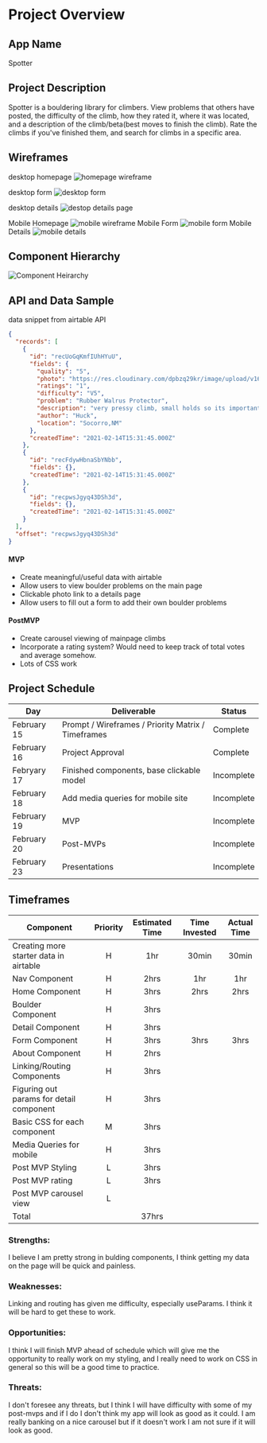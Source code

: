 # Project Overview

## App Name

Spotter

## Project Description

Spotter is a bouldering library for climbers. View problems that others have posted, the difficulty of the climb, how they rated it, where it was located, and a description of the climb/beta(best moves to finish the climb). Rate the climbs if you've finished them, and search for climbs in a specific area.

## Wireframes

desktop homepage
![homepage wireframe](https://res.cloudinary.com/dpbzq29kr/image/upload/c_scale,h_400/v1613336079/Screen_Shot_2021-02-14_at_3.54.15_PM_cifxcr.png)

desktop form
![desktop form](https://res.cloudinary.com/dpbzq29kr/image/upload/c_scale,h_400/v1613492544/Spotter/Screen_Shot_2021-02-16_at_11.22.11_AM_tblmji.png)

desktop details
![destop details page](https://res.cloudinary.com/dpbzq29kr/image/upload/c_scale,h_400/v1613492106/Spotter/Screen_Shot_2021-02-16_at_11.14.34_AM_itymgr.png)

Mobile Homepage
![mobile wireframe](https://res.cloudinary.com/dpbzq29kr/image/upload/c_scale,h_240/v1613431088/Spotter/Screen_Shot_2021-02-15_at_6.12.52_PM_lnolsv.png)
Mobile Form
![mobile form](https://res.cloudinary.com/dpbzq29kr/image/upload/c_scale,h_240/v1613493216/Spotter/Screen_Shot_2021-02-16_at_11.33.22_AM_x7126r.png)
Mobile Details
![mobile details](https://res.cloudinary.com/dpbzq29kr/image/upload/c_scale,h_240/v1613493216/Spotter/Screen_Shot_2021-02-16_at_11.26.11_AM_l2bvxe.png)

## Component Hierarchy

![Component Heirarchy](https://res.cloudinary.com/dpbzq29kr/image/upload/v1613334595/Screen_Shot_2021-02-14_at_3.29.40_PM_dbzoup.png)

## API and Data Sample

data snippet from airtable API

```json
{
  "records": [
    {
      "id": "recUoGqKmfIUhHYuU",
      "fields": {
        "quality": "5",
        "photo": "https://res.cloudinary.com/dpbzq29kr/image/upload/v1613317217/Screenshot_20210214-103820_2_ctmrr7.png",
        "ratings": "1",
        "difficulty": "V5",
        "problem": "Rubber Walrus Protector",
        "description": "very pressy climb, small holds so its important to stay tight to the wall. Make small moves moving up along the arete, keeping body tight.",
        "author": "Huck",
        "location": "Socorro,NM"
      },
      "createdTime": "2021-02-14T15:31:45.000Z"
    },
    {
      "id": "recFdywHbnaSbYNbb",
      "fields": {},
      "createdTime": "2021-02-14T15:31:45.000Z"
    },
    {
      "id": "recpwsJgyq43DSh3d",
      "fields": {},
      "createdTime": "2021-02-14T15:31:45.000Z"
    }
  ],
  "offset": "recpwsJgyq43DSh3d"
}
```

#### MVP

- Create meaningful/useful data with airtable
- Allow users to view boulder problems on the main page
- Clickable photo link to a details page
- Allow users to fill out a form to add their own boulder problems

#### PostMVP

- Create carousel viewing of mainpage climbs
- Incorporate a rating system? Would need to keep track of total votes and average somehow.
- Lots of CSS work

## Project Schedule

| Day         | Deliverable                                        | Status     |
| ----------- | -------------------------------------------------- | ---------- |
| February 15 | Prompt / Wireframes / Priority Matrix / Timeframes | Complete   |
| February 16 | Project Approval                                   | Complete   |
| Febryary 17 | Finished components, base clickable model          | Incomplete |
| February 18 | Add media queries for mobile site                  | Incomplete |
| February 19 | MVP                                                | Incomplete |
| February 20 | Post-MVPs                                          | Incomplete |
| February 23 | Presentations                                      | Incomplete |

## Timeframes

| Component                                | Priority | Estimated Time | Time Invested | Actual Time |
| ---------------------------------------- | :------: | :------------: | :-----------: | :---------: |
| Creating more starter data in airtable   |    H     |      1hr       |     30min     |    30min    |
| Nav Component                            |    H     |      2hrs      |      1hr      |     1hr     |
| Home Component                           |    H     |      3hrs      |     2hrs      |    2hrs     |
| Boulder Component                        |    H     |      3hrs      |               |             |
| Detail Component                         |    H     |      3hrs      |               |             |
| Form Component                           |    H     |      3hrs      |     3hrs      |    3hrs     |
| About Component                          |    H     |      2hrs      |               |             |
| Linking/Routing Components               |    H     |      3hrs      |               |             |
| Figuring out params for detail component |    H     |      3hrs      |               |             |
| Basic CSS for each component             |    M     |      3hrs      |               |             |
| Media Queries for mobile                 |    H     |      3hrs      |               |             |
| Post MVP Styling                         |    L     |      3hrs      |               |             |
| Post MVP rating                          |    L     |      3hrs      |               |             |
| Post MVP carousel view                   |    L     |                |               |
| Total                                    |          |     37hrs      |               |             |

### Strengths:

I believe I am pretty strong in bulding components, I think getting my data on the page will be quick and painless.

### Weaknesses:

Linking and routing has given me difficulty, especially useParams. I think it will be hard to get these to work.

### Opportunities:

I think I will finish MVP ahead of schedule which will give me the opportunity to really work on my styling, and I really need to work on CSS in general so this will be a good time to practice.

### Threats:

I don't foresee any threats, but I think I will have difficulty with some of my post-mvps and if I do I don't think my app will look as good as it could. I am really banking on a nice carousel but if it doesn't work I am not sure if it will look as good.
